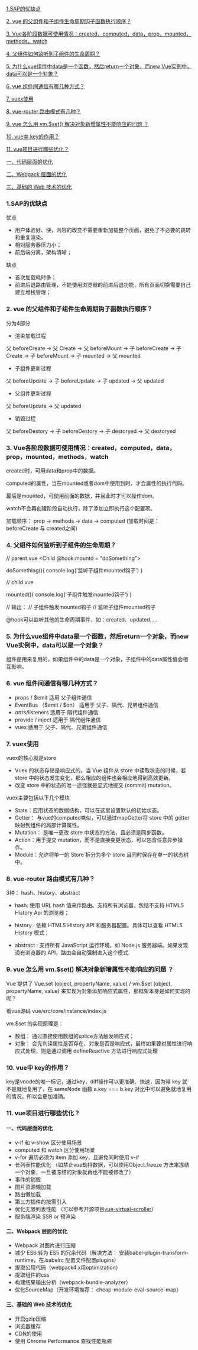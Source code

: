 
[1.SAP的优缺点](#1sap的优缺点)

[2. vue 的父组件和子组件生命周期钩子函数执行顺序？](#2-vue-的父组件和子组件生命周期钩子函数执行顺序)

[3. Vue各阶段数据可使用情况：created，computed，data，prop，mounted，methods，watch](#3-vue各阶段数据可使用情况createdcomputeddatapropmountedmethodswatch)

[4. 父组件如何监听到子组件的生命周期？](#4-父组件如何监听到子组件的生命周期)

[5. 为什么vue组件中data是一个函数，然后return一个对象，而new Vue实例中，data可以是一个对象？](#5-为什么vue组件中data是一个函数然后return一个对象而new-vue实例中data可以是一个对象)

[6. vue 组件间通信有哪几种方式？](#6-vue-组件间通信有哪几种方式)

[7. vuex使用](#7-vuex使用)

[8. vue-router 路由模式有几种？](#8-vue-router-路由模式有几种)

[9. vue 怎么用 vm.$set() 解决对象新增属性不能响应的问题 ？](#9-vue-怎么用-vmset-解决对象新增属性不能响应的问题-)

[10. vue中 key的作用？](#10-vue中-key的作用)

[11. vue项目进行哪些优化？](#11-vue项目进行哪些优化)

[一、代码层面的优化](#一代码层面的优化)

[二、Webpack 层面的优化](#二webpack-层面的优化)

[三、基础的 Web 技术的优化](#三基础的-web-技术的优化)


<a id="markdown-1sap的优缺点" name="1sap的优缺点"></a>
### 1.SAP的优缺点

优点

- 用户体验好、快，内容的改变不需要重新加载整个页面，避免了不必要的跳转和重复渲染。
- 相对服务器压力小；
- 前后端分离，架构清晰；

缺点

- 首次加载耗时多；
- 前进后退路由管理，不能使用浏览器的前进后退功能，所有页面切换需要自己建立堆栈管理；

<a id="markdown-2-vue-的父组件和子组件生命周期钩子函数执行顺序" name="2-vue-的父组件和子组件生命周期钩子函数执行顺序"></a>
### 2. vue 的父组件和子组件生命周期钩子函数执行顺序？

分为4部分

* 渲染加载过程

父 beforeCreate -> 父 Create ->  父 beforeMount -> 子 beforeCreate -> 子 Create ->  子 beforeMount -> 子 mounted -> 父 mounted

* 子组件更新过程

父 beforeUpdate -> 子 beforeUpdate -> 子 updated -> 父 updated

* 父组件更新过程

父 beforeUpdate -> 父 updated

* 销毁过程

父 beforeDestory -> 子 beforeDestory -> 子 destoryed -> 父 destoryed


<a id="markdown-3-vue各阶段数据可使用情况createdcomputeddatapropmountedmethodswatch" name="3-vue各阶段数据可使用情况createdcomputeddatapropmountedmethodswatch"></a>
### 3. Vue各阶段数据可使用情况：created，computed，data，prop，mounted，methods，watch

created时，可用data和prop中的数据。

computed的属性，当在mounted或者dom中使用到时，才会属性的执行代码。

最后是mounted，可使用前面的数据，并且此时才可以操作dom。

watch不会再创建阶段自动执行，除了添加立即执行这个配置项。

加载顺序： prop -> methods -> data -> computed (加载时间是： beforeCreate 与 created之间)

<a id="markdown-4-父组件如何监听到子组件的生命周期" name="4-父组件如何监听到子组件的生命周期"></a>
### 4. 父组件如何监听到子组件的生命周期？

  // parent.vue
  <Child @hook:mountd = "doSomething"></Child>

  doSomething(){
    console.log('监听子组件mounted钩子')
  }

  // child.vue

  mounted(){
    console.log('子组件触发mounted钩子')
  }

  // 输出：
  // 子组件触发mounted钩子
  // 监听子组件mounted钩子

  @hook可以监听其他的生命周期事件，如：created、updated.....

<a id="markdown-5-为什么vue组件中data是一个函数然后return一个对象而new-vue实例中data可以是一个对象" name="5-为什么vue组件中data是一个函数然后return一个对象而new-vue实例中data可以是一个对象"></a>
### 5. 为什么vue组件中data是一个函数，然后return一个对象，而new Vue实例中，data可以是一个对象？

组件是用来复用的，如果组件中的data是一个对象，子组件中的data属性值会相互影响。

<a id="markdown-6-vue-组件间通信有哪几种方式" name="6-vue-组件间通信有哪几种方式"></a>
### 6. vue 组件间通信有哪几种方式？

* props / $emit 适用 父子组件通信
* EventBus （$emit / $on） 适用于 父子、隔代、兄弟组件通信
* $attrs/$listeners 适用于 隔代组件通信
* provide / inject 适用于 隔代组件通信
* vuex 适用于 父子、隔代、兄弟组件通信


<a id="markdown-7-vuex使用" name="7-vuex使用"></a>
### 7. vuex使用

vuex的核心就是store

- Vuex 的状态存储是响应式的。当 Vue 组件从 store 中读取状态的时候，若 store 中的状态发生变化，那么相应的组件也会相应地得到高效更新。
- 改变 store 中的状态的唯一途径就是显式地提交 (commit) mutation。

vuex主要包括以下几个模块

* State：应用状态的数据结构，可以在这里设置默认的初始状态。
* Getter： 与vue的computed类似，可以通过mapGetter将 store 中的 getter 映射到组件的局部计算属性。
* Mutation： 是唯一更改 store 中状态的方法，且必须是同步函数。
* Action：用于提交 mutation，而不是直接变更状态，可以包含任意异步操作。
* Module：允许将单一的 Store 拆分为多个 store 且同时保存在单一的状态树中。

<a id="markdown-8-vue-router-路由模式有几种" name="8-vue-router-路由模式有几种"></a>
### 8. vue-router 路由模式有几种？

3种： hash、history、abstract

* hash:  使用 URL hash 值来作路由。支持所有浏览器，包括不支持 HTML5 History Api 的浏览器；

* history :  依赖 HTML5 History API 和服务器配置。具体可以查看 HTML5 History 模式；

* abstract :  支持所有 JavaScript 运行环境，如 Node.js 服务器端。如果发现没有浏览器的 API，路由会自动强制进入这个模式.

<a id="markdown-9-vue-怎么用-vmset-解决对象新增属性不能响应的问题-" name="9-vue-怎么用-vmset-解决对象新增属性不能响应的问题-"></a>
### 9. vue 怎么用 vm.$set() 解决对象新增属性不能响应的问题 ？

Vue 提供了 Vue.set (object, propertyName, value) / vm.$set (object, propertyName, value) 来实现为对象添加响应式属性，那框架本身是如何实现的呢？

看vue源码 vue/src/core/instance/index.js

vm.$set 的实现原理是：

* 数组： 通过直接使用数组的splice方法触发响应式；
* 对象： 会先判读属性是否存在、对象是否是响应式，最终如果要对属性进行响应式处理，则是通过调用 defineReactive 方法进行响应式处理

<a id="markdown-10-vue中-key的作用" name="10-vue中-key的作用"></a>
### 10. vue中 key的作用？

key是vnode的唯一标记，通过key，diff操作可以更准确、快速，因为带 key 就不是就地复用了，在 sameNode 函数 a.key === b.key 对比中可以避免就地复用的情况。所以会更加准确。

<a id="markdown-11-vue项目进行哪些优化" name="11-vue项目进行哪些优化"></a>
### 11. vue项目进行哪些优化？

<a id="markdown-一代码层面的优化" name="一代码层面的优化"></a>
#### 一、代码层面的优化

* v-if 和 v-show 区分使用场景
* computed 和 watch  区分使用场景
* v-for 遍历必须为 item 添加 key，且避免同时使用 v-if
* 长列表性能优化 （如禁止vue劫持数据，可以使用Object.freeze 方法来冻结一个对象，一旦被冻结的对象就再也不能被修改了）
* 事件的销毁
* 图片资源懒加载
* 路由懒加载
* 第三方插件的按需引入
* 优化无限列表性能 （可以参考开源项目[vue-virtual-scroller](https://github.com/Akryum/vue-virtual-scroller)）
* 服务端渲染 SSR or 预渲染

<a id="markdown-二webpack-层面的优化" name="二webpack-层面的优化"></a>
#### 二、Webpack 层面的优化

* Webpack 对图片进行压缩
* 减少 ES6 转为 ES5 的冗余代码（解决方法： 安装babel-plugin-transform-runtime，在.babelrc 配置文件配置plugins）
* 提取公用代码（webpack4.x用optimization）
* 提取组件的css
* 构建结果输出分析（webpack-bundle-analyzer）
* 优化SourceMap（开发环境推荐： cheap-module-eval-source-map）

<a id="markdown-三基础的-web-技术的优化" name="三基础的-web-技术的优化"></a>
#### 三、基础的 Web 技术的优化

* 开启gzip压缩
* 浏览器缓存
* CDN的使用
* 使用 Chrome Performance 查找性能瓶颈
